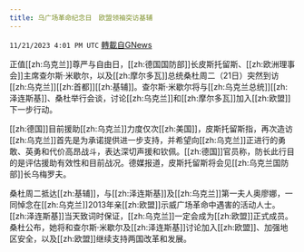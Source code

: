 ```yaml
---
title: 乌广场革命纪念日　欧盟领袖突访基辅
---
```

`11/21/2023 4:01 PM UTC` [轉載自GNews](https://gnews.org/articles/2000714)

正值[[zh:乌克兰]]尊严与自由日，[[zh:德国国防部]]长皮斯托留斯、[[zh:欧洲理事会]]主席查尔斯‧米歇尔，以及[[zh:摩尔多瓦]]总统桑杜周二（21日）突然到访[[zh:乌克兰]][[zh:首都]][[zh:基辅]]。查尔斯‧米歇尔将与[[zh:乌克兰总统]][[zh:泽连斯基]]、桑杜举行会谈，讨论[[zh:乌克兰]]和[[zh:摩尔多瓦]]加入[[zh:欧盟]]下一步行动。

[[zh:德国]]目前援助[[zh:乌克兰]]力度仅次[[zh:美国]]，皮斯托留斯指，再次造访[[zh:乌克兰]]首先是为承诺提供进一步支持，并希望向[[zh:乌克兰]]正进行的勇敢、英勇和代价高昂战斗，表达深切声援和钦佩。[[zh:德国]]官员称，防长此行目的是评估援助有效性和目前战况。德媒报道，皮斯托留斯将会见[[zh:乌克兰国防部]]长乌梅罗夫。

桑杜周二抵达[[zh:基辅]]，与[[zh:泽连斯基]]及[[zh:乌克兰]]第一夫人奥廖娜，一同悼念在[[zh:乌克兰]]2013年亲[[zh:欧盟]]示威广场革命中遇害的活动人士。[[zh:泽连斯基]]当天致词时保证，[[zh:乌克兰]]一定会成为[[zh:欧盟]]正式成员。桑杜公布，她将和查尔斯‧米歇尔及[[zh:泽连斯基]]讨论加入[[zh:欧盟]]、加强地区安全，以及[[zh:欧盟]]继续支持两国改革和发展。
